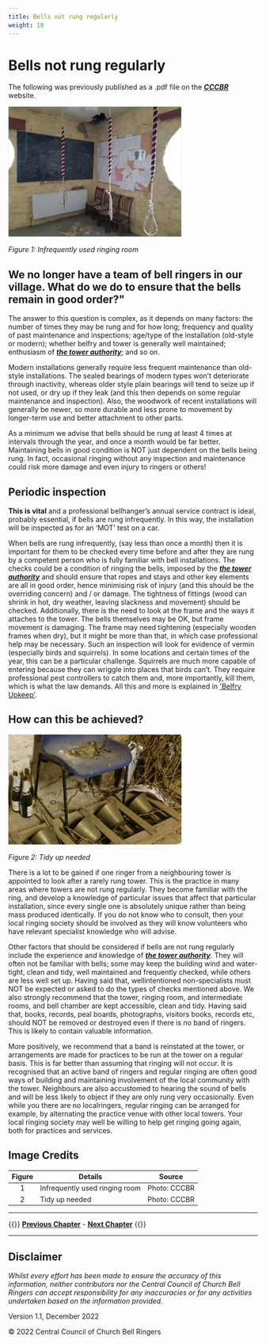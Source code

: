 ```yaml
---
title: Bells not rung regularly 
weight: 10
---
```


# Bells not rung regularly

The following was previously published as a .pdf file on the ***[CCCBR](../glossary/#cccbr)*** website.

![unrung room](unrung1.jpg)

*Figure 1: Infrequently used ringing room*

## We no longer have a team of bell ringers in our village. What do we do to ensure that the bells remain in good order?"

The answer to this question is complex, as it depends on many factors: the number of times they may be rung and for how long; frequency and quality of past maintenance and inspections; age/type of the installation (old-style or modern); whether belfry and tower is generally well maintained; enthusiasm of ***[the tower authority](../glossary/#tower-authority)***; and so on.

Modern installations generally require less frequent maintenance than old-style installations. The sealed bearings of modern types won’t deteriorate through inactivity, whereas older style plain bearings will tend to seize up if not used, or dry up if they leak (and this then depends on some regular maintenance and inspection). Also, the woodwork of recent installations will generally be newer, so more durable and less prone to movement by longer-term use and better attachment to other parts.

As a minimum we advise that bells should be rung at least 4 times at intervals through the year, and once a month would be far better. Maintaining bells in good condition is NOT just dependent on the bells being rung. In fact, occasional ringing without any inspection and maintenance could risk more damage and even injury to ringers or others!

## Periodic inspection 

**This is vital** and a professional bellhanger’s annual service contract is ideal, probably essential, if bells are rung infrequently. In this way, the installation will be inspected as for an ‘MOT’ test on a car.

When bells are rung infrequently, (say less than once a month) then it is important for them to be checked every time before and after they are rung by a competent person who is fully familiar with bell installations. The checks could be a condition of ringing the bells, imposed by the ***[the tower authority](../glossary/#tower-authority)*** and should ensure that ropes and stays and other key elements are all in good order, hence minimising risk of injury (and this should be the overriding concern) and / or damage. The tightness of fittings (wood can shrink in hot, dry weather, leaving slackness and movement) should be checked. Additionally, there is the need to look at the frame and the ways it attaches to the tower. The bells themselves may be OK, but frame movement is damaging. The frame may need tightening (especially wooden frames when dry), but it might be more than that, in which case professional help may be necessary. Such an inspection will look for evidence of vermin (especially birds and squirrels). In some locations and certain times of the year, this can be a particular challenge. Squirrels are much more capable of entering because they can wriggle into places that birds can’t. They require professional pest controllers to catch them and, more importantly, kill them, which is what the law demands. All this and more is explained in ['Belfry Upkeep'](https://belfryupkeep.cccbr.org.uk/docs/010-introduction/).

## How can this be achieved?

![tidyup needed](unrung2.jpg)

*Figure 2: Tidy up needed*


There is a lot to be gained if one ringer from a neighbouring tower is appointed to look after a rarely rung tower. This is the practice in many areas where towers are not rung regularly. They become familiar with the ring, and develop a knowledge of particular issues that affect that particular installation, since every single one is absolutely unique rather than being mass produced identically. If you do not know who to consult, then your local ringing society should be involved as they will know volunteers who have relevant specialist knowledge who will advise.

Other factors that should be considered if bells are not rung regularly include the experience and knowledge of ***[the tower authority](../glossary/#tower-authority)***. They will often not be familiar with bells; some may keep the building wind and water-tight, clean and tidy, well maintained and frequently checked, while others are less well set up. Having said that, wellintentioned non-specialists must NOT be expected or asked to do the types of checks mentioned above. We also strongly recommend that the tower, ringing room, and intermediate rooms, and bell chamber are kept accessible, clean and tidy. Having said that, books, records, peal boards, photographs, visitors books, records etc, should NOT be removed or destroyed even if there is no band of ringers. This is likely to contain valuable information.

More positively, we recommend that a band is reinstated at the tower, or arrangements are made for practices to be run at the tower on a regular basis. This is far better than assuming that ringing will not occur. It is recognised that an active band of ringers and regular ringing are often good ways of building and maintaining involvement of the local community with
the tower. Neighbours are also accustomed to hearing the sound of bells and will be less likely to object if they are only rung very occasionally. Even while you there are no localringers, regular ringing can be arranged for example, by alternating the practice venue with other local towers. Your local ringing society may well be willing to help get ringing
going again, both for practices and services.

## Image Credits

| Figure | Details | Source |
| :---: | --- | --- |
| 1 | Infrequently used ringing room | Photo: CCCBR |
| 2 | Tidy up needed | Photo: CCCBR |

----

{{<hint info>}}
**[Previous Chapter](../buildingateam/)** - **[Next Chapter](../glossary/)**
{{</hint>}}

----

## Disclaimer
 
*Whilst every effort has been made to ensure the accuracy of this information, neither contributors nor the Central Council of Church Bell Ringers can accept responsibility for any inaccuracies or for any activities undertaken based on the information provided.*

Version 1.1, December 2022

© 2022 Central Council of Church Bell Ringers
